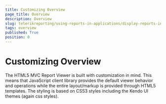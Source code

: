 ```yaml
---
title: Customizing Overview
page_title: Overview 
description: Overview
slug: telerikreporting/using-reports-in-applications/display-reports-in-applications/web-application/html5-asp.net-mvc-report-viewer/customizing/overview
tags: overview
published: True
position: 0
---
```


# Customizing Overview



The HTML5 MVC Report Viewer is built with customization in mind.        This means that JavaScript client library provides the default viewer behavior and operations while the entire layout/markup is provided through HTML5 templates.        The styling is based on CSS3 styles including the Kendo UI themes (again css styles). 



